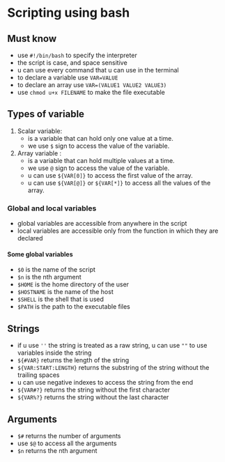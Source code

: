 # Scripting using bash
## Must know
- use `#!/bin/bash` to specify the interpreter
- the script is case, and space sensitive
- u can use every command that u can use in the terminal
- to declare a variable use `VAR=VALUE`
- to declare an array use `VAR=(VALUE1 VALUE2 VALUE3)`
- use `chmod u+x FILENAME` to make the file executable
## Types of variable 
1. Scalar variable:
   - is a variable that can hold only one value at a time.
   - we use `$` sign to access the value of the variable.
2. Array variable :
   - is a variable that can hold multiple values at a time.
   - we use `@` sign to access the value of the variable.
   - u can use `${VAR[0]}` to access the first value of the array.
   - u can use `${VAR[@]}` or `${VAR[*]}` to access all the values of the array.
### Global and local variables
- global variables are accessible from anywhere in the script
- local variables are accessible only from the function in which they are declared
#### Some global variables
- `$0` is the name of the script
- `$n` is the nth argument
- `$HOME` is the home directory of the user 
- `$HOSTNAME` is the name of the host
- `$SHELL` is the shell that is used
- `$PATH` is the path to the executable files
## Strings
- if u use `''` the string is treated as a raw string, u can use `""` to use variables inside the string
- `${#VAR}` returns the length of the string
- `${VAR:START:LENGTH}` returns the substring of the string without the trailing spaces
- u can use negative indexes to access the string from the end
- `${VAR#?}` returns the string without the first character
- `${VAR%?}` returns the string without the last character
## Arguments
- `$#` returns the number of arguments
- use `$@` to access all the arguments
- `$n` returns the nth argument



